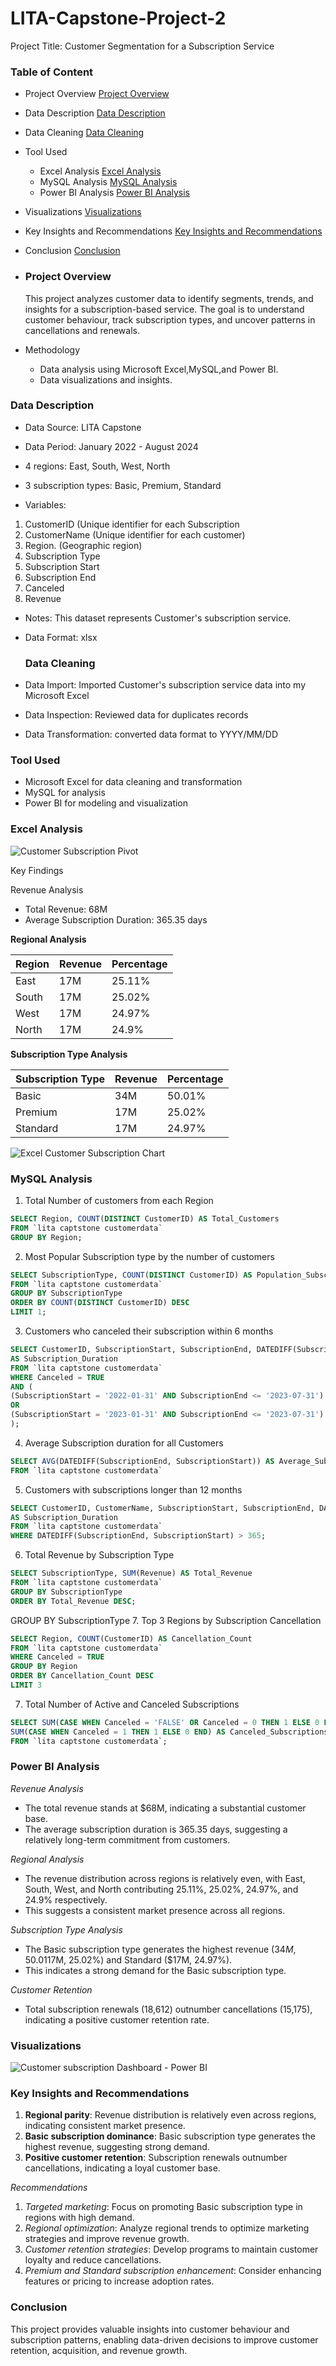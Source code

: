 # LITA-Capstone-Project-2

Project Title: Customer Segmentation for a Subscription Service

### Table of Content
- Project Overview [Project Overview](#project-overview)
- Data Description [Data Description](#data-description)
- Data Cleaning [Data Cleaning](#data-cleaning)
- Tool Used
  - Excel Analysis [Excel Analysis](#excel-analysis)
  - MySQL Analysis [MySQL Analysis](#mysql-analysis)
  - Power BI Analysis [Power BI Analysis](#power-bi-analysis)
- Visualizations [Visualizations](#visualizations)
- Key Insights and Recommendations [Key Insights and Recommendations](#key-insights-and-recommendations) 
- Conclusion [Conclusion](#conclusion)

- ### Project Overview
  This project analyzes customer data to identify segments, trends, and insights for a subscription-based service. The goal is to understand customer behaviour, track subscription types, and uncover patterns in cancellations and renewals.

- Methodology
  - Data analysis using Microsoft Excel,MySQL,and Power BI.
  - Data visualizations and insights.

 ### Data Description 
 - Data Source: LITA Capstone
 - Data Period: January 2022 - August 2024
 - 4 regions: East, South, West, North
 - 3 subscription types: Basic, Premium, Standard

- Variables:
 1. CustomerID (Unique identifier for each Subscription 
 2. CustomerName (Unique identifier for each customer)
 3. Region. (Geographic region)
 4. Subscription Type 
 5. Subscription Start
 6. Subscription End
 7. Canceled 
 8. Revenue 

- Notes: This dataset represents Customer's subscription service.
- Data Format: xlsx

  ### Data Cleaning 
 - Data Import: Imported Customer's subscription service data into my Microsoft Excel
 - Data Inspection: Reviewed data for duplicates records 
 - Data Transformation: converted data format to YYYY/MM/DD

### Tool Used
- Microsoft Excel for data cleaning and transformation 
- MySQL for analysis 
- Power BI for modeling and visualization

### Excel Analysis
 
![Customer Subscription Pivot](https://github.com/user-attachments/assets/4a817064-92bb-46b6-af94-fade1d13e8d9)


Key Findings

Revenue Analysis

- Total Revenue: 68M
- Average Subscription Duration: 365.35 days

**Regional Analysis**

| Region | Revenue | Percentage |
| --- | --- | --- |
| East | 17M | 25.11% |
| South | 17M | 25.02% |
| West | 17M | 24.97% |
| North | 17M | 24.9% |

**Subscription Type Analysis**

| Subscription Type | Revenue | Percentage |
| --- | --- | --- |
| Basic | 34M | 50.01% |
| Premium | 17M | 25.02% |
| Standard | 17M | 24.97% |

![Excel Customer Subscription Chart](https://github.com/user-attachments/assets/47a3063f-97d5-42d7-a7f9-6cd4958b7d6f)


### MySQL Analysis
1. Total Number of customers from each Region

```sql
SELECT Region, COUNT(DISTINCT CustomerID) AS Total_Customers
FROM `lita captstone customerdata`
GROUP BY Region;
```

2. Most Popular Subscription type by the number of customers
   
```sql
SELECT SubscriptionType, COUNT(DISTINCT CustomerID) AS Population_Subscription
FROM `lita captstone customerdata`
GROUP BY SubscriptionType
ORDER BY COUNT(DISTINCT CustomerID) DESC 
LIMIT 1;
```

3. Customers who canceled their subscription within 6 months

```sql
SELECT CustomerID, SubscriptionStart, SubscriptionEnd, DATEDIFF(SubscriptionEnd, SubscriptionStart) 
AS Subscription_Duration 
FROM `lita captstone customerdata`
WHERE Canceled = TRUE
AND (
(SubscriptionStart = '2022-01-31' AND SubscriptionEnd <= '2023-07-31')
OR
(SubscriptionStart = '2023-01-31' AND SubscriptionEnd <= '2023-07-31')
);
```

4. Average Subscription duration for all Customers
```sql
SELECT AVG(DATEDIFF(SubscriptionEnd, SubscriptionStart)) AS Average_Subscription_Duration
FROM `lita captstone customerdata`
```
5. Customers with subscriptions longer than 12 months 

```sql
SELECT CustomerID, CustomerName, SubscriptionStart, SubscriptionEnd, DATEDIFF(SubscriptionEnd, SubscriptionStart) 
AS Subscription_Duration 
FROM `lita captstone customerdata`
WHERE DATEDIFF(SubscriptionEnd, SubscriptionStart) > 365;
```

6. Total Revenue by Subscription Type
   
```sql
SELECT SubscriptionType, SUM(Revenue) AS Total_Revenue
FROM `lita captstone customerdata`
GROUP BY SubscriptionType
ORDER BY Total_Revenue DESC;
```


GROUP BY SubscriptionType
7. Top 3 Regions by Subscription Cancellation 

```sql
SELECT Region, COUNT(CustomerID) AS Cancellation_Count
FROM `lita captstone customerdata`
WHERE Canceled = TRUE
GROUP BY Region
ORDER BY Cancellation_Count DESC
LIMIT 3
```

7. Total Number of Active and Canceled Subscriptions 

```sql
SELECT SUM(CASE WHEN Canceled = 'FALSE' OR Canceled = 0 THEN 1 ELSE 0 END) AS Active_Subscriptions,
SUM(CASE WHEN Canceled = 1 THEN 1 ELSE 0 END) AS Canceled_Subscriptions
FROM `lita captstone customerdata`; 
```

### Power BI Analysis

*Revenue Analysis*

- The total revenue stands at $68M, indicating a substantial customer base.
- The average subscription duration is 365.35 days, suggesting a relatively long-term commitment from customers.

*Regional Analysis*

- The revenue distribution across regions is relatively even, with East, South, West, and North contributing 25.11%, 25.02%, 24.97%, and 24.9% respectively.
- This suggests a consistent market presence across all regions.

*Subscription Type Analysis*

- The Basic subscription type generates the highest revenue ($34M, 50.01%), followed by Premium ($17M, 25.02%) and Standard ($17M, 24.97%).
- This indicates a strong demand for the Basic subscription type.

*Customer Retention*

- Total subscription renewals (18,612) outnumber cancellations (15,175), indicating a positive customer retention rate.

### Visualizations

![Customer subscription Dashboard - Power BI](https://github.com/user-attachments/assets/2b6d5941-2082-4bd8-930a-89c2f0eecd1e)


### Key Insights and Recommendations

1. **Regional parity**: Revenue distribution is relatively even across regions, indicating consistent market presence.
2. **Basic subscription dominance**: Basic subscription type generates the highest revenue, suggesting strong demand.
3. **Positive customer retention**: Subscription renewals outnumber cancellations, indicating a loyal customer base.

*Recommendations*

1. *Targeted marketing*: Focus on promoting Basic subscription type in regions with high demand.
2. *Regional optimization*: Analyze regional trends to optimize marketing strategies and improve revenue growth.
3. *Customer retention strategies*: Develop programs to maintain customer loyalty and reduce cancellations.
4. *Premium and Standard subscription enhancement*: Consider enhancing features or pricing to increase adoption rates.

### Conclusion
This project provides valuable insights into customer behaviour and subscription patterns, enabling data-driven decisions to improve customer retention, acquisition, and revenue growth.








